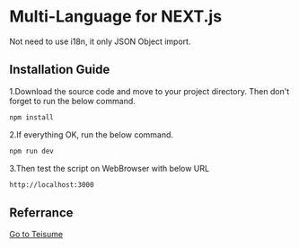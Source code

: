 # Multi-Language for NEXT.js
Not need to use i18n, it only JSON Object import. 
## Installation Guide
1.Download the source code and move to your project directory. Then don't forget to run the below command.
```bash
npm install
```
2.If everything OK, run the below command.
```bash
npm run dev
```
3.Then test the script on WebBrowser with below URL
```bash
http://localhost:3000
```
## Referrance
[Go to Teisume](https://teisume.blogspot.com/)
